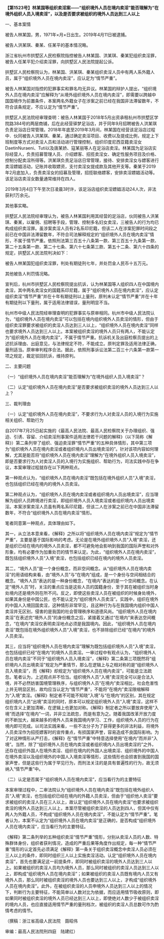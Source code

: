 **【第1523号】林某国等组织卖淫案——“组织境外人员在境内卖淫”能否理解为“在境外组织人员入境卖淫”，以及是否要求被组织的境外人员达到三人以上**

一、基本案情

被告人林某国，男，1971年×月×日出生。2019年4月11日被逮捕。

被告人洪某琪、秦某、任某平的基本情况略。

浙江省杭州市拱墅区人民检察院指控被告人林某国、洪某琪、秦某犯组织卖淫罪，被告人任某平犯介绍卖淫罪，向拱墅区人民法院提起公诉。

拱墅区人民检察院认为，林某国、洪某琪、秦某组织卖淫人员中有两人系外籍人员，属于“组织境外人员在境内卖淫”，应认定为“情节严重”。

被告人林某国对指控的犯罪事实和罪名均无异议。林某国的辩护人提出，“组织境外人员在境内卖淫”应解释为“从境外组织境外人员在境内卖淫”，即需要以跨越中国国境作为前置条件，本案两名外籍女子在涉案之前已经在我国非法滞留数年，不符合该条规定，不应认定为“情节严重”。

拱墅区人民法院经审理查明：被告人林某国于2018年5月出资承租杭州市拱墅区学院路384号的两层商铺，后在此经营驿梦足浴店，并于同年9月招聘被告人洪某琪负责足浴店日常管理。2018年年底至2019年3月间，林某国在经营该足浴店过程中．伙同被告人洪某琪、秦某，通过确定卖淫项目、收费以及提成比例，规定上下班制度等方式对卖淫人员和活动进行管理控制，组织印度尼西亚籍卖淫女DaetinNuraeni、Tuti以及唐某娇、寇某丽等人在足浴店卖淫。林某国为足浴店实际经营人，负责招募管理人员、介绍嫖客、招揽卖淫女、确定性服务项目及价格、控制分配卖淫所得等。洪某琪负责足浴店日常管理，接待、安排卖淫女与嫖客进行卖淫嫖娼活动，记账并收取嫖资，支付卖淫女提成款及其他开支等。秦某于2019年2月底加入，负责卖淫女的招募及管理，招揽联络嫖客，安排卖淫嫖娼活动等。该足浴店卖淫女数量通常维持在四人。

2019年3月4日下午至次日凌晨3时许，该足浴店组织卖淫嫖娼活动24人次，非法获利1万余元。

其他事实略。

拱墅区人民法院经审理认为，被告人林某国利用其经营的足浴店，伙同被告人洪某琪、秦某，以雇佣、招聘等手段，管理、控制多名妇女卖淫，三被告人的行为均已构成组织卖淫罪。虽涉案卖淫人员有2名系印尼籍，但该二人在涉案犯罪时间段之前已在中国非法滞留数年，不符合司法解释规定的“组织境外人员在境内卖淫”情形，不属于情节严重。依照刑法第三百五十八条第一款、第三百五十九条第一款、第二十五条第一款、第二十七条、第六十七条第三款、第五十二条、第六十四条的规定，拱墅区人民法院判决如下：

被告人林某国犯组织卖淫罪，判处有期徒刑七年，并处罚金人民币十五万元。

其他被告人判罚情况略。

宣判后，杭州市拱墅区人民检察院提出抗诉，认为林某国等人组织四人在中国境内卖淫，其中两名卖淫女的国籍系印尼籍，属于“组织境外人员在境内卖淫”，应认定组织卖淫“情节严重”并在十年有期徒刑以上量刑，原判未认定“情节严重”并在十年有期徒刑以下量刑，属于适用法律错误，量刑明显不当。

杭州市中级人民法院经审理查明的犯罪事实与原审相同。杭州市中级人民法院认为，“组织境外人员在境内卖淫”可以包括在境内组织境外人员卖淫的情形，但由于组织卖淫罪要求被组织的卖淫人员达到三人以上，“组织境外人员在境内卖淫”同样也要求境外人员达到三人以上。本案被组织卖淫的境外人员只有两人，不能认定为“组织境外人员在境内卖淫”，不属于情节严重。抗诉机关及出庭检察员提出的上述抗诉理由、出庭意见，与法律规定不符，不能成立。原判定罪及适用法律正确，量刑适当。原审审判程序合法。据此，依照刑事诉讼法第二百三十六条第一款第一项之规定，裁定驳回抗诉，维持原判。

二、主要问题

（一）“组织境外人员在境内卖淫”能否理解为“在境外组织人员入境卖淫”？

（二）认定“组织境外人员在境内卖淫”是否要求被组织卖淫的境外人员达到三人以上？

三、裁判理由

（一）认定“组织境外人员在境内卖淫”，不要求行为人对卖淫人员的入境行为实施相关组织、帮助行为

自2017年7月25日起实施的《最高人民法院、最高人民检察院关于办理组织、强迫、引诱、容留、介绍卖淫刑事案件适用法律若干问题的解释》（以下简称《解释》）第二条列举了组织、强迫卖淫罪“情节严重”的五种具体情形，其中第三项为“组织境外人员在境内卖淫或者组织境内人员出境卖淫的”。针对该项内容如何理解，尤其是能否将“组织境外人员在境内卖淫”理解为“在境外组织人员入境卖淫”，即是否要求行为人对卖淫人员的入境行为实施组织、帮助行为，司法实践中存在争议，本案审理过程就存在以下两种观点。

第一种观点认为，“组织境外人员在境内卖淫”既包括在境外组织人员“入境”卖淫，也包括组织已经在境内的境外人员卖淫。

第二种观点认为，“组织境外人员在境内卖淫或者组织境内人员出境卖淫”，应当理解为组织人员跨境进行卖淫，即组织境外人员入境卖淫或者组织境内人员出境卖淫。本案涉案卖淫人员虽有两名系印尼籍，但该二人在涉案之前已在中国非法滞留数年，不符合“组织境外人员在境内卖淫”情形。

笔者同意第一种观点，具体理由如下。

其一，从立法本意来看，《解释》之所以将“组织境外人员在境内卖淫”规定为“情节严重”，主要是基于国际影响的考虑。无论是在境外组织境外人员“入境”卖淫，还是组织已经在境内的境外人员卖淫，都不可避免地会影响到我国的国际声誉和对外形象，均有必要作为加重处罚的情节来认定。为此，“组织境外人员在境内卖淫”，既包括组织境外人员“入境”卖淫，也包括组织已经在境内的境外人员卖淫。

其二，“境外人员”是一个身份概念，而非空间概念。从“组织境外人员在境内卖淫”的用语结构来看，由“境外人员”与“在境内”组成，是一个身份与空间相结合的概念。“境外人员”表达的是一种身份概念，“在境内”表达的是一个空间概念。在认定“境外人员”时，关注的重点应当是这些人员的国籍身份，至于其在被组织当时身处境内还是境外则在所不问。反之，即使这些卖淫人员在被组织的时候身处境外，如果其身份是中国公民，也不能认定为“组织境外人员卖淫”。实践中，组织在境外的中国人入境回国卖淫，这种情形非常罕见，且这种行为与在我国境内组织中国人卖淫并无区别，侵害的是我国的社会管理秩序和道德风尚。“组织境外人员在境内卖淫”在表述完“境外人员”的身份概念之后，紧接着又通过“在境内”来表达空间概念，“在境内”卖淫仅表明卖淫地点必须是我国境内。因此，“组织境外人员在境内卖淫”既包括在境外组织境外人员“入境”卖淫，也不排除组织已经“在境内”的境外人员卖淫。

其三，应当将“组织境外人员在境内卖淫”理解为既包括组织境外人员“入境”卖淫，也包括组织已经“在境内”的境外人员卖淫。一审过程中有观点认为，“组织境外人员在境内卖淫”不同于“组织境外人员入境卖淫”，《解释》第二条第三项既然将“组织境内人员出境卖淫”规定为严重情节，那么在逻辑上与之相对称的是“组织境外人员入境卖淫”，而《解释》却规定为“组织境外人员在境内卖淫”，可能是立法疏忽。笔者认为，上述观点并不恰当。组织境外人员“入境”卖淫完全可以是合法入境，并不必然妨害国境管理秩序，与组织境外人员“在境内”卖淫相比，社会危害性上并无明显区别，故均应当认定为“情节严重”，不能将“在境内”卖淫限缩解释为“入境”卖淫。《解释》制定者不可能不知晓“入境”与“在境内”的区别，其在规定组织境内人员“出境”卖淫的同时，原本可以规定组织境外人员“入境”卖淫，这样不仅在含义上更加清晰，在逻辑上也更加对称。《解释》制定者之所以要放弃使用“入境”而选择“在境内”一词，并非立法疏忽，而是有意为之。随着我国改革开放力度的不断加大，越来越多的境外人员来我国境内学习、工作，组织境外人员的行为在境内即可完成。以司法实践来看，一些不法分子为了获得更多的非法利益，将境外人员卖淫作为招揽嫖客时的宣传重点，有损国家声誉，容易造成不良国际影响。为了对这种情形从严打击，《解释》在“情节严重”中特意选择使用“在境内”而并非“入境”。当然，除了“组织境外人员在境内卖淫或者组织境内人员出境卖淫的”之外，还存在组织外国人在境外卖淫、组织在境内的外国人出境卖淫、组织境外的中国人在境外卖淫以及组织境外的中国人入境卖淫等情形，这些情形也会损害到我国的国家声誉，但是这些行为属于罕见行为，而刑法关注的是具有普遍性的行为，故无须纳入“情节严重”中。

（二）认定是否属于“组织境外人员在境内卖淫”，应当看行为的主要特征

本案审理过程中，二审法院认为“组织境外人员在境内卖淫”既包括在境外组织人员“入境”卖淫，也包括组织已经在境内的外籍人员卖淫，但由于“组织他人卖淫”要求被组织的卖淫人员在三人以上，故认定“组织境外人员在境内卖淫”也要求被组织卖淫的境外人员达到三人以上，本案尽管被组织卖淫的人员达到四人，但其中仅有两人为外籍人员，不构成“组织境外人员在境内卖淫”，不能认定为“情节严重”。笔者认为，本案不认定为“组织境外人员在境内卖淫”是正确的，是否构成“组织境外人员在境内卖淫”，应当看行为的主要特征。

《解释》第二条列举的五种组织卖淫“情节严重”情形，分别从卖淫人员的人数、特殊群体身份，组织者获利情况，造成的严重后果等角度作出规定，每一种“情节严重”情形的认定首先必须满足《解释》第一条关于组织卖淫概念中卖淫人员必须在三人以上的条件，即同时组织三人以上实施卖淫活动。认定“组织境外人员在境内卖淫”，首先也要满足这一前提条件，即同时被组织卖淫的境外人员达到三人以上。如果被组织的卖淫人员均为境外人员，那么同时被组织的卖淫人员达到三人以上，即构成“组织境外人员在境内卖淫”；如果被组织的卖淫人员既有境内人员又有境外人员，那么同时被组织卖淫的境外人员也要达到三人以上，才构成“组织境外人员在境内卖淫”。此外，在被组织卖淫的人员申境外人员达到三人以上的情况下，判断行为主要特征，不能简单以人数对比为依据，而应适用情节吸收原则，即如果同时被组织卖淫的境外人员已经达到三人以上，即使绝对人数少于被组织卖淫的境内人员，也应直接适用情节严重的量刑档次，被组织的卖淫人员总数可作为酌情考虑的情节。

（撰稿：浙江省高级人民法院　聂昭伟

审编：最高人民法院刑四庭　陆建红）